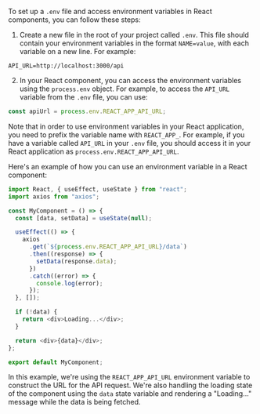 To set up a `.env` file and access environment variables in React components, you can follow these steps:

1. Create a new file in the root of your project called `.env`. This file should contain your environment variables in the format `NAME=value`, with each variable on a new line. For example:

```
API_URL=http://localhost:3000/api
```

2. In your React component, you can access the environment variables using the `process.env` object. For example, to access the `API_URL` variable from the `.env` file, you can use:

```javascript
const apiUrl = process.env.REACT_APP_API_URL;
```

Note that in order to use environment variables in your React application, you need to prefix the variable name with `REACT_APP_`. For example, if you have a variable called `API_URL` in your `.env` file, you should access it in your React application as `process.env.REACT_APP_API_URL`.

Here's an example of how you can use an environment variable in a React component:

```javascript
import React, { useEffect, useState } from "react";
import axios from "axios";

const MyComponent = () => {
  const [data, setData] = useState(null);

  useEffect(() => {
    axios
      .get(`${process.env.REACT_APP_API_URL}/data`)
      .then((response) => {
        setData(response.data);
      })
      .catch((error) => {
        console.log(error);
      });
  }, []);

  if (!data) {
    return <div>Loading...</div>;
  }

  return <div>{data}</div>;
};

export default MyComponent;
```

In this example, we're using the `REACT_APP_API_URL` environment variable to construct the URL for the API request. We're also handling the loading state of the component using the `data` state variable and rendering a "Loading..." message while the data is being fetched.